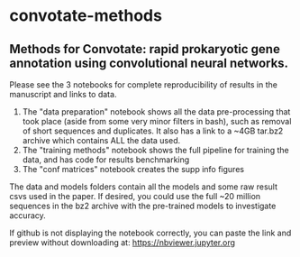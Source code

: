 # convotate-methods

## Methods for Convotate: rapid prokaryotic gene annotation using convolutional neural networks.

Please see the 3 notebooks for complete reproducibility of results in the manuscript and links to data.

1. The "data preparation" notebook shows all the data pre-processing that took place (aside from some very minor filters in bash), such as removal of short sequences and duplicates. It also has a link to a ~4GB tar.bz2 archive which contains ALL the  data used.
2. The "training methods" notebook shows the full pipeline for training the data, and has code for results benchmarking
3. The "conf matrices" notebook creates the supp info figures

The data and models folders contain all the models and some raw result csvs used in the paper. If desired, you could use the full ~20 million sequences in the bz2 archive with the pre-trained models to investigate accuracy.

If github is not displaying the notebook correctly, you can paste the link and preview without downloading at:
https://nbviewer.jupyter.org
